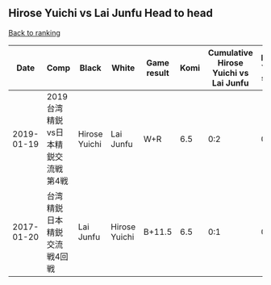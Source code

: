 ## Hirose Yuichi vs Lai Junfu Head to head

[Back to ranking](../../index.md)




| **Date** | **Comp** | **Black** | **White** | **Game result** | **Komi** | **Cumulative Hirose Yuichi vs Lai Junfu** | **Hirose Yuichi streak** | **Lai Junfu streak** | 
| --- | --- | --- | --- | --- | --- | --- | --- | --- |
| 2019-01-19 | 2019台湾精鋭vs日本精鋭交流戦第4戦 | Hirose Yuichi | Lai Junfu | W+R | 6.5 | 0:2 | 0 | 2 | 
| 2017-01-20 | 台湾精鋭日本精鋭交流戦4回戦 | Lai Junfu | Hirose Yuichi | B+11.5 | 6.5 | 0:1 | 0 | 1 |




